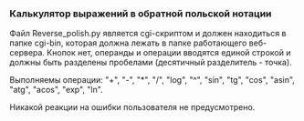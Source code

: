 ### Калькулятор выражений в обратной польской нотации

Файл Reverse_polish.py является cgi-скриптом и должен находиться в папке cgi-bin, которая должна лежать в папке работающего веб-сервера.
Кнопок нет, операнды и операции вводятся единой строкой и должны быть разделены пробелами (десятичный разделитель - точка). 

Выполняемы операции: "+", "-", "*", "/", "log", "^", "sin", "tg", "cos", "asin", "atg", "acos", "exp", "ln".

Никакой реакции на ошибки пользователя не предусмотрено.
